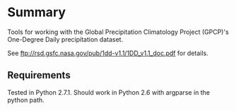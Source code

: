 Summary
=======
Tools for working with the Global Precipitation Climatology Project (GPCP)'s One-Degree Daily precipitation dataset.

See ftp://rsd.gsfc.nasa.gov/pub/1dd-v1.1/1DD_v1.1_doc.pdf for details.

Requirements
------------
Tested in Python 2.7.1.  Should work in Python 2.6 with argparse in the python path.
